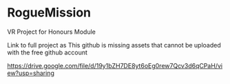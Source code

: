 # RogueMission
VR Project for Honours Module

Link to full project as This github is missing assets that cannot be uploaded with the free github account

https://drive.google.com/file/d/19y1bZH7DE8yt6oEg0rew7Qcv3d6qCPaH/view?usp=sharing
